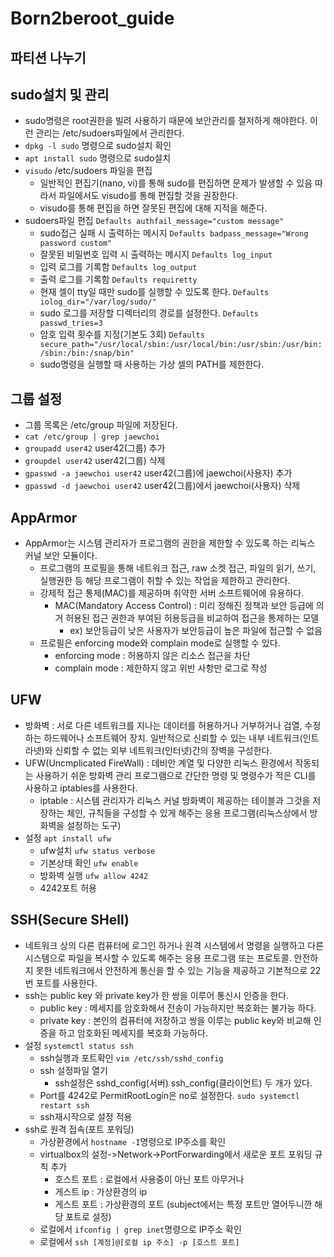 # Born2beroot_guide

## 파티션 나누기

## sudo설치 및 관리
+ sudo명령은 root권한을 빌려 사용하기 때문에 보안관리를 철저하게 해야한다. 이런 관리는 /etc/sudoers파일에서 관리한다.
+ `dpkg -l sudo` 명령으로 sudo설치 확인
+ `apt install sudo` 명령으로 sudo설치
+ `visudo` /etc/sudoers 파일을 편집
    + 일반적인 편집기(nano, vi)를 통해 sudo를 편집하면 문제가 발생할 수 있음 따라서 파일에서도 visudo를 통해 편집할 것을 권장한다.
    + visudo를 통해 편집을 하면 잘못된 편집에 대해 지적을 해준다.
+ sudoers파일 편집
    ```Defaults	authfail_message="custom message"```
    + sudo접근 실패 시 출력하는 메시지
    ```Defaults	badpass_message="Wrong password custom"```
    + 잘못된 비밀번호 입력 시 출력하는 메시지
    ```Defaults	log_input```
    + 입력 로그를 기록함
    ```Defaults	log_output```
    + 출력 로그를 기록함
    ```Defaults	requiretty```
    + 현재 셀이 tty일 때만 sudo를 실행할 수 있도록 한다.
    ```Defaults	iolog_dir="/var/log/sudo/"```
    + sudo 로그를 저장할 디렉터리의 경로를 설정한다.
    ```Defaults	passwd_tries=3```
    + 암호 입력 횟수를 지정(기본도 3회)
    ```Defaults    secure_path="/usr/local/sbin:/usr/local/bin:/usr/sbin:/usr/bin:/sbin:/bin:/snap/bin"```
    + sudo명령을 실행할 때 사용하는 가상 셀의 PATH를 제한한다.
   
## 그룹 설정
+ 그룹 목록은 /etc/group 파일에 저장된다.
+ `cat /etc/group | grep jaewchoi`
+ `groupadd user42` user42(그룹) 추가
+ `groupdel user42` user42(그룹) 삭제
+ `gpasswd -a jaewchoi user42` user42(그룹)에 jaewchoi(사용자) 추가
+ `gpasswd -d jaewchoi user42` user42(그룹)에서 jaewchoi(사용자) 삭제

## AppArmor
+ AppArmor는 시스템 관리자가 프로그램의 권한을 제한할 수 있도록 하는 리눅스 커널 보안 모듈이다.
    + 프로그램의 프로필을 통해 네트워크 접근, raw 소켓 접근, 파일의 읽기, 쓰기, 실행권한 등 해당 프로그램이 취할 수 있는 작업을 제한하고 관리한다.
    + 강제적 접근 통제(MAC)를 제공하며 취약한 서버 소프트웨어에 유용하다.
        + MAC(Mandatory Access Control) : 미리 정해진 정책과 보안 등급에 의거 허용된 접근 권한과 부여된 허용등급을 비교하여 접근을 통제하는 모델
            + ex) 보안등급이 낮은 사용자가 보안등급이 높은 파일에 접근할 수 없음
    + 프로필은 enforcing mode와 complain mode로 실행할 수 있다.
        + enforcing mode : 허용하지 않은 리소스 접근을 차단
        + complain mode : 제한하지 않고 위반 사항만 로그로 작성

## UFW
+ 방화벽 : 서로 다른 네트워크를 지나는 데이터를 허용하거나 거부하거나 검열, 수정하는 하드웨어나 소프트웨어 장치. 일반적으로 신뢰할 수 있는 내부 네트워크(인트라넷)와 신뢰할 수 없는 외부 네트워크(인터넷)간의 장벽을 구성한다.
+ UFW(Uncmplicated FireWall) : 데비안 계열 및 다양한 리눅스 환경에서 작동되는 사용하기 쉬운 방화벽 관리 프로그램으로 간단한 명령 및 명령수가 적은 CLI를 사용하고 iptables를 사용한다.
    + iptable : 시스템 관리자가 리눅스 커널 방화벽이 제공하는 테이블과 그것을 저장하는 체인, 규칙들을 구성할 수 있게 해주는 응용 프로그램(리눅스상에서 방화벽을 설정하는 도구)
+ 설정
    ```apt install ufw```
    + ufw설치
    ```ufw status verbose```
    + 기본상태 확인
    ```ufw enable```
    + 방화벽 실행
    ```ufw allow 4242```
    + 4242포트 허용

## SSH(Secure SHell)
+ 네트워크 상의 다른 컴퓨터에 로그인 하거나 원격 시스템에서 명령을 실행하고 다른 시스템으로 파일을 복사할 수 있도록 해주는 응용 프로그램 또는 프로토콜. 안전하지 못한 네트워크에서 안전하게 통신을 할 수 있는 기능을 제공하고 기본적으로 22번 포트를 사용한다.
+ ssh는 public key 와 private key가 한 쌍을 이루어 통신시 인증을 한다.
    + public key : 메세지를 암호화해서 전송이 가능하지만 복호화는 불가능 하다.
    + private key : 본인의 컴퓨터에 저장하고 쌍을 이루는 public key와 비교해 인증을 하고 암호화된 메세지를 복호화 가능하다.
+ 설정
    ```systemctl status ssh```
    + ssh실행과 포트확인
    ```vim /etc/ssh/sshd_config```
    + ssh 설정파일 열기
        + ssh설정은 sshd_config(서버) ssh_config(클라이언트) 두 개가 있다.
    + Port를 4242로 PermitRootLogin은 no로 설정한다.
    ```sudo systemctl restart ssh```
    + ssh재시작으로 설정 적용
+ ssh로 원격 접속(포트 포워딩)
    + 가상환경에서 `hostname -I`명령으로 IP주소를 확인
    + virtualbox의 설정->Network->PortForwarding에서 새로운 포트 포워딩 규칙 추가
        + 호스트 포트 : 로컬에서 사용중이 아닌 포트 아무거나
        + 게스트 ip : 가상환경의 ip
        + 게스트 포트 : 가상환경의 포트 (subject에서는 특정 포트만 열어두니깐 해당 포트로 설정)
    + 로컬에서 `ifconfig | grep inet`명령으로 IP주소 확인
    + 로컬에서 `ssh [계정]@[로컬 ip 주소] -p [호스트 포트]`

